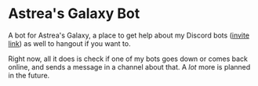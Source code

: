 # Astrea's Galaxy Bot

A bot for Astrea's Galaxy, a place to get help about my Discord bots ([invite link](https://discord.gg/NSdetwGjpK)) as well to hangout if you want to.

Right now, all it does is check if one of my bots goes down or comes back online, and sends a message in a channel about that. A *lot* more is planned in the future.

